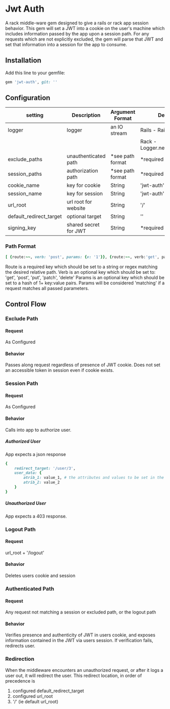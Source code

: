 # Jwt Auth

A rack middle-ware gem designed to give a rails or rack app session behavior.  This gem will set a JWT into a cookie on the user's machine which includes information passed by the app upon a session path.  For any requests which are not explicitly excluded, the gem will parse that JWT and set that information into a session for the app to consume.

## Installation

Add this line to your gemfile:

```ruby
gem 'jwt-auth', git: ''

```

## Configuration

| setting									| Description						| Argument Format		|		Default									|
|-------------------------|-----------------------|-------------------|---------------------------|
| logger									| logger 								| an IO stream			| Rails - Rails.logger 			|
|													|												|										|	Rack - Logger.new(STDOUT)	|
| exclude_paths 					| unauthenticated path 	| *see path format	| *required 								|
| session_paths						| authorization path 		| *see path format	| *required 								|
| cookie_name 						| key for cookie 				| String 						| 'jwt-auth' 								|
| session_name 						| key for session 			| String 						| 'jwt-auth' 								|
| url_root 								| url root for website 	| String 						| '/' 											|
| default_redirect_target	| optional target 		 	| String 						| '' 												|
| signing_key 						| shared secret for JWT | String 						| *required 								|

### Path Format

```ruby
[ {route:~~, verb: 'post', params: {v: '1'}}, {route:~~, verb:'get', params:{user: '3'}}, ...]

```
Route is a required key which should be set to a string or regex matching the desired relative path.
Verb is an optional key which should be set to: 'get', 'post', 'put', 'patch', 'delete'
Params is an optional key which should be set to a hash of 1+ key:value pairs.  Params will be considered 'matching' if a request matches all passed parameters.

## Control Flow

### Exclude Path

#### Request

As Configured

#### Behavior

Passes along request regardless of presence of JWT cookie.  Does not set an accessible token in session even if cookie exists.

### Session Path

#### Request

As Configured

#### Behavior

Calls into app to authorize user.

##### Authorized User

App expects a json response

```ruby
{
	redirect_target: '/user/3',
	user_data: {
		atrib_1: value_1, # the attributes and values to be set in the users session w/ each request
		atrib_2: value_2
	}
}

```

##### Unauthorized User

App expects a 403 response.

### Logout Path

#### Request

url_root + '/logout'

#### Behavior

Deletes users cookie and session

### Authenticated Path

#### Request

Any request not matching a session or excluded path, or the logout path

#### Behavior

Verifies presence and authenticity of JWT in users cookie, and exposes information contained in the JWT via users session.
If verification fails, redirects user.

### Redirection

When the middleware encounters an unauthorized request, or after it logs a user out, it will redirect the user.
This redirect location, in order of precedence is
 1) configured default_redirect_target
 2) configured url_root
 3) '/' (ie default url_root)
